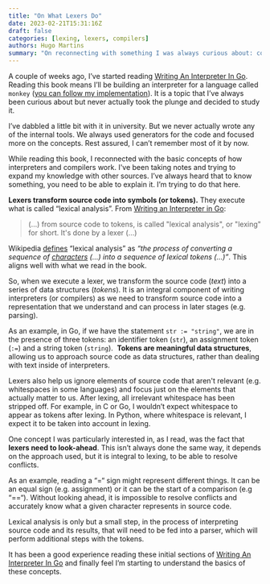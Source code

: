 ```yaml
---
title: "On What Lexers Do"
date: 2023-02-21T15:31:16Z
draft: false
categories: [lexing, lexers, compilers]
authors: Hugo Martins
summary: "On reconnecting with something I was always curious about: compilers and interpreters. It turns out lexers can actually be fun."
---
```


A couple of weeks ago, I’ve started reading [Writing An Interpreter In Go](https://interpreterbook.com/). Reading this book means I’ll be building an interpreter for a language called `monkey` ([you can follow my implementation](https://github.com/caramelomartins/monkeylang)). It is a topic that I’ve always been curious about but never actually took the plunge and decided to study it.

I’ve dabbled a little bit with it in university. But we never actually wrote any of the internal tools. We always used generators for the code and focused more on the concepts. Rest assured, I can’t remember most of it by now.

While reading this book, I reconnected with the basic concepts of how interpreters and compilers work. I've been taking notes and trying to expand my knowledge with other sources. I’ve always heard that to know something, you need to be able to explain it. I’m trying to do that here.

**Lexers transform source code into symbols (or tokens).** They execute what is called “lexical analysis”. From [Writing an Interpreter in Go](app://obsidian.md/Writing%20an%20Interpreter%20in%20Go):

> (...) from source code to tokens, is called "lexical analysis", or "lexing" for short. It's done by a lexer (...)

Wikipedia [defines](https://en.wikipedia.org/wiki/Lexical_analysis) “lexical analysis” as _“the process of converting a sequence of [characters](https://en.wikipedia.org/wiki/Character_(computing) "Character (computing)") (…) into a sequence of _lexical tokens_ (…)”_. This aligns well with what we read in the book.

So, when we execute a lexer, we transform the source code (_text_) into a series of data structures (_tokens_). It is an integral component of writing interpreters (or compilers) as we need to transform source code into a representation that we understand and can process in later stages (e.g. parsing).

As an example, in Go, if we have the statement `str := "string"`, we are in the presence of three tokens: an identifier token (`str`), an assignment token (`:=`) and a string token (`string`).  **Tokens are meaningful data structures**, allowing us to approach source code as data structures, rather than dealing with text inside of interpreters.

Lexers also help us ignore elements of source code that aren't relevant (e.g. whitespaces in some languages) and focus just on the elements that actually matter to us. After lexing, all irrelevant whitespace has been stripped off. For example, in C or Go, I wouldn’t expect whitespace to appear as tokens after lexing. In Python, where whitespace is relevant, I expect it to be taken into account in lexing.

One concept I was particularly interested in, as I read, was the fact that **lexers need to look-ahead**. This isn’t always done the same way, it depends on the approach used, but it is integral to lexing, to be able to resolve conflicts.

As an example, reading a “=“ sign might represent different things. It can be an equal sign (e.g. assignment) or it can be the start of a comparison (e.g “\==“). Without looking ahead, it is impossible to resolve conflicts and accurately know what a given character represents in source code.

Lexical analysis is only but a small step, in the process of interpreting source code and its results, that will need to be fed into a parser, which will perform additional steps with the tokens.

It has been a good experience reading these initial sections of [Writing An Interpreter In Go](https://interpreterbook.com/) and finally feel I’m starting to understand the basics of these concepts.